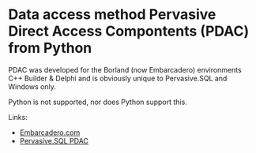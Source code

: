 # Data access method Pervasive Direct Access Compontents (PDAC) from Python

PDAC was developed for the Borland (now Embarcadero) environments C++ Builder & Delphi and is obviously unique to Pervasive.SQL and Windows only.

Python is not supported, nor does Python support this.

Links:
* [Embarcadero.com](https:/www.embarcadero.com)
* [Pervasive.SQL PDAC](https://docs.actian.com/psql/psqlv13/#page/pdac%2Fpdacref.htm)
